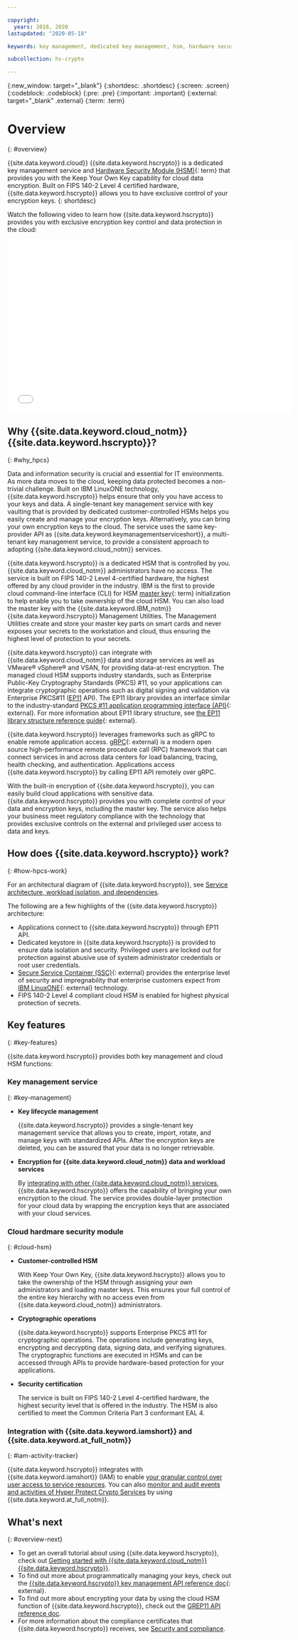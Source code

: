 ```yaml
---

copyright:
  years: 2018, 2020
lastupdated: "2020-05-18"

keywords: key management, dedicated key management, hsm, hardware security module, cloud hsm, dedicated hsm, keep your own key, kyok, cryptographic operation, key storage, encryption key, cloud encryption, encryption at rest, secure service container, ssc

subcollection: hs-crypto

---
```


{:new_window: target="_blank"}
{:shortdesc: .shortdesc}
{:screen: .screen}
{:codeblock: .codeblock}
{:pre: .pre}
{:important: .important}
{:external: target="_blank" .external}
{:term: .term}

# Overview
{: #overview}

{{site.data.keyword.cloud}} {{site.data.keyword.hscrypto}} is a dedicated key management service and [Hardware Security Module (HSM)](#x6704988){: term} that provides you with the Keep Your Own Key capability for cloud data encryption. Built on FIPS 140-2 Level 4 certified hardware, {{site.data.keyword.hscrypto}} allows you to have exclusive control of your encryption keys.
{: shortdesc}

Watch the following video to learn how {{site.data.keyword.hscrypto}} provides you with exclusive encryption key control and data protection in the cloud:

<iframe class="embed-responsive-item" id="youtubeplayer" title="Initialize Hyper Protect Crypto Services with IBM Cloud TKE CLI" type="text/html" width="640" height="390" src="//www.youtube.com/embed/0LiltyNMwgo?rel=0" frameborder="0" webkitallowfullscreen mozallowfullscreen allowfullscreen> </iframe>

## Why {{site.data.keyword.cloud_notm}} {{site.data.keyword.hscrypto}}?
{: #why_hpcs}

Data and information security is crucial and essential for IT environments. As more data moves to the cloud, keeping data protected becomes a non-trivial challenge. Built on IBM LinuxONE technology, {{site.data.keyword.hscrypto}} helps ensure that only you have access to your keys and data. A single-tenant key management service with key vaulting that is provided by dedicated customer-controlled HSMs helps you easily create and manage your encryption keys. Alternatively, you can bring your own encryption keys to the cloud. The service uses the same key-provider API as {{site.data.keyword.keymanagementserviceshort}}, a multi-tenant key management service, to provide a consistent approach to adopting {{site.data.keyword.cloud_notm}} services.

{{site.data.keyword.hscrypto}} is a dedicated HSM that is controlled by you. {{site.data.keyword.cloud_notm}} administrators have no access. The service is built on FIPS 140-2 Level 4-certified hardware, the highest offered by any cloud provider in the industry. IBM is the first to provide cloud command-line interface (CLI) for HSM [master key](#x2908413){: term} initialization to help enable you to take ownership of the cloud HSM. You can also load the master key with the {{site.data.keyword.IBM_notm}} {{site.data.keyword.hscrypto}} Management Utilities. The Management Utilities create and store your master key parts on smart cards and never exposes your secrets to the workstation and cloud, thus ensuring the highest level of protection to your secrets.

{{site.data.keyword.hscrypto}} can integrate with {{site.data.keyword.cloud_notm}} data and storage services as well as VMware&reg; vSphere&reg; and VSAN, for providing data-at-rest encryption. The managed cloud HSM supports industry standards, such as Enterprise Public-Key Cryptography Standards (PKCS) #11, so your applications can integrate cryptographic operations such as digital signing and validation via Enterprise PKCS#11 ([EP11](/docs/hs-crypto?topic=hs-crypto-HSM-overview) API). The EP11 library provides an interface similar to the industry-standard [PKCS #11 application programming interface (API)](http://docs.oasis-open.org/pkcs11/pkcs11-base/v2.40/os/pkcs11-base-v2.40-os.html){: external}. For more information about EP11 library structure, see [the EP11 library structure reference guide](http://public.dhe.ibm.com/security/cryptocards/pciecc4/EP11/docs/ep11-structure.pdf){: external}.

{{site.data.keyword.hscrypto}} leverages frameworks such as gRPC to enable remote application access. [gRPC](https://grpc.io/){: external} is a modern open source high-performance remote procedure call (RPC) framework that can connect services in and across data centers for load balancing, tracing, health checking, and authentication. Applications access {{site.data.keyword.hscrypto}} by calling EP11 API remotely over gRPC.

With the built-in encryption of {{site.data.keyword.hscrypto}}, you can easily build cloud applications with sensitive data. {{site.data.keyword.hscrypto}} provides you with complete control of your data and encryption keys, including the master key. The service also helps your business meet regulatory compliance with the technology that provides exclusive controls on the external and privileged user access to data and keys.

<!-- With {{site.data.keyword.hscrypto}}, your SSL keys are offloaded to a {{site.data.keyword.hscrypto}} instance to ensure security and protection of those sensitive keys. Besides, the certificate lifecycle management gets common approach to manage certificates and offers the visibility to certificate expiration. -->

<!-- {{site.data.keyword.hscrypto}} is the cryptography that {{site.data.keyword.blockchainfull_notm}} Platform is built with. This cryptography mechanism ensures that the blockchain network is running in a highly protected and isolated environment, and accelerates hashing, sign/verify operations, and node-to-node communications in the network. The success of {{site.data.keyword.blockchainfull_notm}} Platform proves the capability and value of {{site.data.keyword.hscrypto}}. -->

## How does {{site.data.keyword.hscrypto}} work?
{: #how-hpcs-work}

For an architectural diagram of {{site.data.keyword.hscrypto}}, see [Service architecture, workload isolation, and dependencies](/docs/hs-crypto?topic=hs-crypto-architecture-workload-isolation).

The following are a few highlights of the {{site.data.keyword.hscrypto}} architecture:
- Applications connect to {{site.data.keyword.hscrypto}} through EP11 API.
- Dedicated keystore in {{site.data.keyword.hscrypto}} is provided to ensure data isolation and security. Privileged users are locked out for protection against abusive use of system administrator credentials or root user credentials.
- [Secure Service Container (SSC)](https://www.ibm.com/marketplace/secure-service-container){: external} provides the enterprise level of security and impregnability that enterprise customers expect from [IBM LinuxONE](https://www.ibm.com/it-infrastructure/linuxone){: external} technology.
- FIPS 140-2 Level 4 compliant cloud HSM is enabled for highest physical protection of secrets.

## Key features
{: #key-features}

{{site.data.keyword.hscrypto}} provides both key management and cloud HSM functions:

### Key management service
{: #key-management}

* **Key lifecycle management**

  {{site.data.keyword.hscrypto}} provides a single-tenant key management service that allows you to create, import, rotate, and manage keys with standardized APIs. After the encryption keys are deleted, you can be assured that your data is no longer retrievable.

* **Encryption for {{site.data.keyword.cloud_notm}} data and workload services**

  By [integrating with other {{site.data.keyword.cloud_notm}} services](/docs/hs-crypto?topic=hs-crypto-integrate-services), {{site.data.keyword.hscrypto}} offers the capability of bringing your own encryption to the cloud. The service provides double-layer protection for your cloud data by wrapping the encryption keys that are associated with your cloud services.

### Cloud hardmare security module
{: #cloud-hsm}

* **Customer-controlled HSM**

  With Keep Your Own Key, {{site.data.keyword.hscrypto}} allows you to take the ownership of the HSM through assigning your own administrators and loading master keys. This ensures your full control of the entire key hierarchy with no access even from {{site.data.keyword.cloud_notm}} administrators.

* **Cryptographic operations**

  {{site.data.keyword.hscrypto}} supports Enterprise PKCS #11 for cryptographic operations. The operations include generating keys, encrypting and decrypting data, signing data, and verifying signatures. The cryptographic functions are executed in HSMs and can be accessed through APIs to provide hardware-based protection for your applications.

* **Security certification**

  The service is built on FIPS 140-2 Level 4-certified hardware, the highest security level that is offered in the industry. The HSM is also certified to meet the Common Criteria Part 3 conformant EAL 4.

### Integration with {{site.data.keyword.iamshort}} and {{site.data.keyword.at_full_notm}}
{: #iam-activity-tracker}

{{site.data.keyword.hscrypto}} integrates with {{site.data.keyword.iamshort}} (IAM) to enable [your granular control over user access to service resources](/docs/hs-crypto?topic=hs-crypto-manage-access). You can also [monitor and audit events and activities of Hyper Protect Crypto Services](/docs/hs-crypto?topic=hs-crypto-at-events) by using {{site.data.keyword.at_full_notm}}.

<!-- {{site.data.keyword.hscrypto}} also leverages the ACSP solution that enables remote access to the IBM’s cryptographic coprocessors. ACSP allows for utilization of strong hardware-based cryptography as a service in distributed environments where data security cannot be guaranteed. {{site.data.keyword.hscrypto}} utilizes ACSP as a *network hardware security module (NetHSM)* that provides access to HSM via PKCS#11 standard API.-->

## What's next
{: #overview-next}

- To get an overall tutorial about using {{site.data.keyword.hscrypto}}, check out [Getting started with {{site.data.keyword.cloud_notm}} {{site.data.keyword.hscrypto}}](/docs/hs-crypto?topic=hs-crypto-get-started).
- To find out more about programmatically managing your keys, check out the [{{site.data.keyword.hscrypto}} key management API reference doc](https://{DomainName}/apidocs/hs-crypto){: external}.
- To find out more about encrypting your data by using the cloud HSM function of {{site.data.keyword.hscrypto}}, check out the [GREP11 API reference doc](/docs/hs-crypto?topic=hs-crypto-grep11-api-ref).
- For more information about the compliance certificates that {{site.data.keyword.hscrypto}} receives, see [Security and compliance](/docs/hs-crypto?topic=hs-crypto-security-and-compliance).
